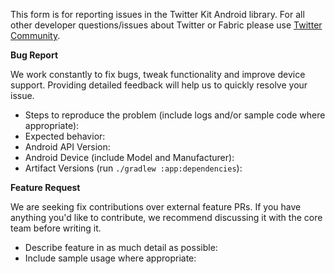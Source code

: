 This form is for reporting issues in the Twitter Kit Android library. For all other developer questions/issues about Twitter or Fabric please use [Twitter Community](https://twittercommunity.com/).

**Bug Report**

We work constantly to fix bugs, tweak functionality and improve device support. Providing detailed feedback will help us to quickly resolve your issue.

* Steps to reproduce the problem (include logs and/or sample code where appropriate):
* Expected behavior:
* Android API Version:
* Android Device (include Model and Manufacturer):
* Artifact Versions (run `./gradlew :app:dependencies`):

**Feature Request**

We are seeking fix contributions over external feature PRs. If you have anything you'd like to contribute, we recommend discussing it with the core team before writing it.

* Describe feature in as much detail as possible:
* Include sample usage where appropriate: